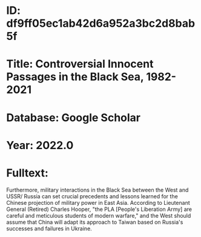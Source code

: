 # ID: df9ff05ec1ab42d6a952a3bc2d8bab5f
# Title: Controversial Innocent Passages in the Black Sea, 1982-2021
# Database: Google Scholar
# Year: 2022.0
# Fulltext:
Furthermore, military interactions in the Black Sea between the West and USSR/ Russia can set crucial precedents and lessons learned for the Chinese projection of military power in East Asia.
According to Lieutenant General (Retired) Charles Hooper, "the PLA [People's Liberation Army] are careful and meticulous students of modern warfare," and the West should assume that China will adapt its approach to Taiwan based on Russia's successes and failures in Ukraine.